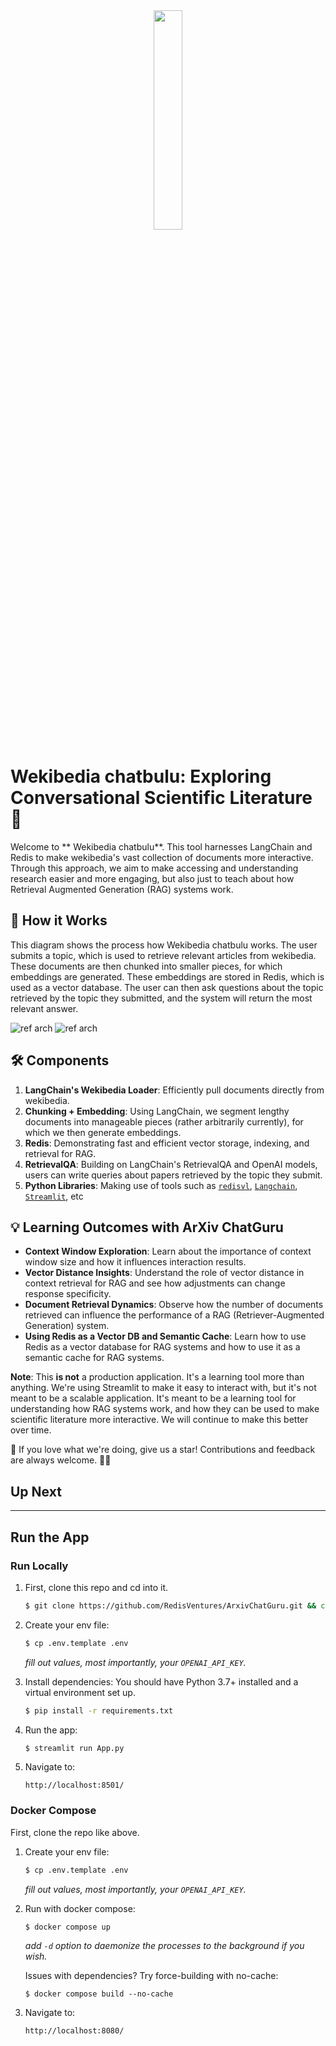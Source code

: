 
<div align="center">
    <a href="https://github.com/CrayLabs/SmartSim"><img src="C:\Users\rania\Downloads\ArXivChatGuru-main\ArXivChatGuru-main\app\assets\dostoevsky.jpg" width="30%"><img></a>
</div>

#  Wekibedia chatbulu: Exploring Conversational Scientific Literature 📖

Welcome to ** Wekibedia chatbulu**. This tool harnesses LangChain and Redis to make wekibedia's vast collection of documents  more interactive. Through this approach, we aim to make accessing and understanding research easier and more engaging, but also just to teach about how Retrieval Augmented Generation (RAG) systems work.

## 📖 How it Works

This diagram shows the process how  Wekibedia chatbulu works. The user submits a topic, which is used to retrieve relevant articles from wekibedia. These documents are then chunked into smaller pieces, for which embeddings are generated. These embeddings are stored in Redis, which is used as a vector database. The user can then ask questions about the topic  retrieved by the topic they submitted, and the system will return the most relevant answer.

![ref arch](app/assets/diagram.png#gh-light-mode-only)
![ref arch](app/assets/diagram-dark.png#gh-dark-mode-only)

## 🛠 Components

1. **LangChain's Wekibedia Loader**: Efficiently pull documents directly from wekibedia.
2. **Chunking + Embedding**: Using LangChain, we segment lengthy documents into manageable pieces (rather arbitrarily currently), for which we then generate embeddings.
3. **Redis**: Demonstrating fast and efficient vector storage, indexing, and retrieval for RAG.
4. **RetrievalQA**: Building on LangChain's RetrievalQA and OpenAI models, users can write queries about papers retrieved by the topic they submit.
5. **Python Libraries**: Making use of tools such as [`redisvl`](https://redisvl.com), [`Langchain`](https://www.langchain.com/), [`Streamlit`](https://streamlit.io/), etc
## 💡 Learning Outcomes with ArXiv ChatGuru

- **Context Window Exploration**: Learn about the importance of context window size and how it influences interaction results.
- **Vector Distance Insights**: Understand the role of vector distance in context retrieval for RAG and see how adjustments can change response specificity.
- **Document Retrieval Dynamics**: Observe how the number of documents retrieved can influence the performance of a RAG (Retriever-Augmented Generation) system.
- **Using Redis as a Vector DB and Semantic Cache**: Learn how to use Redis as a vector database for RAG systems and how to use it as a semantic cache for RAG systems.


**Note**: This **is not** a production application. It's a learning tool more than anything. We're using Streamlit to make it easy to interact with, but it's not meant to be a scalable application. It's meant to be a learning tool for understanding how RAG systems work, and how they can be used to make scientific literature more interactive. We will continue to make this better over time.


🌟 If you love what we're doing, give us a star! Contributions and feedback are always welcome. 🌌🔭

## Up Next




____

## Run the App

### Run Locally

1. First, clone this repo and cd into it.
    ```bash
    $ git clone https://github.com/RedisVentures/ArxivChatGuru.git && cd wekibedia chatbulu
    ```

2. Create your env file:
    ```bash
    $ cp .env.template .env
    ```
    *fill out values, most importantly, your `OPENAI_API_KEY`.*

3. Install dependencies:
    You should have Python 3.7+ installed and a virtual environment set up.
    ```bash
    $ pip install -r requirements.txt
    ```

4. Run the app:
    ```bash
    $ streamlit run App.py
    ```

5. Navigate to:
    ```
    http://localhost:8501/
    ```


### Docker Compose

First, clone the repo like above.

1. Create your env file:
    ```bash
    $ cp .env.template .env
    ```
    *fill out values, most importantly, your `OPENAI_API_KEY`.*

2. Run with docker compose:
    ```bash
    $ docker compose up
    ```
    *add `-d` option to daemonize the processes to the background if you wish.*

    Issues with dependencies? Try force-building with no-cache:
    ```
    $ docker compose build --no-cache
    ```

3. Navigate to:
    ```
    http://localhost:8080/
    ```
